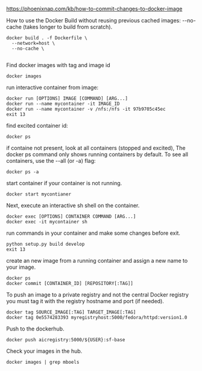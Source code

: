 https://phoenixnap.com/kb/how-to-commit-changes-to-docker-image
  
  
  How to use the Docker Build without reusing previous cached images: --no-cache (takes longer to build from scratch).
  ```
  docker build . -f Dockerfile \
    --network=host \
    --no-cache \
    
  ```
  
  
  Find docker images with tag and image id
  ```
  docker images
  ```
  run interactive container from image:
  ```
  docker run [OPTIONS] IMAGE [COMMAND] [ARG...]
  docker run --name mycontainer -it IMAGE_ID
  docker run --name mycontainer -v /nfs:/nfs -it 97b9705c45ec
  exit 13
  ```
  find excited container id:
  ```
  docker ps
  ```
  if containe not present, look at all containers (stopped and excited),
  The docker ps command only shows running containers by default. To see all containers, use the --all (or -a) flag:
  ```
  docker ps -a
  ```
  start container if your container is not running.
  ```
  docker start mycontianer
  ```
  Next, execute an interactive sh shell on the container.
  ```
  docker exec [OPTIONS] CONTAINER COMMAND [ARG...]
  docker exec -it mycontainer sh
  ```
  run commands in your container and make some changes before exit.
  ```
  python setup.py build develop
  exit 13
  ```
  create an new image from a running container and assign a new name to your image.
  ```
  docker ps
  docker commit [CONTAINER_ID] [REPOSITORY[:TAG]]
  ```
  To push an image to a private registry and not the central Docker registry you must tag it with the registry hostname and port (if needed).
  ```
  docker tag SOURCE_IMAGE[:TAG] TARGET_IMAGE[:TAG]
  docker tag 0e5574283393 myregistryhost:5000/fedora/httpd:version1.0
  ```
  Push to the dockerhub.
  ```
  docker push aicregistry:5000/${USER}:sf-base
  ```
  Check your images in the hub.
  ```
  docker images | grep mboels
  ```
  
  
